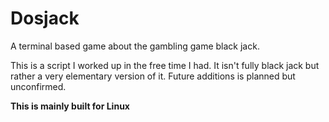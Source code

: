 # Dosjack
A terminal based game about the gambling game black jack.

This is a script I worked up in the free time I had. It isn't fully black jack but rather a very elementary version of it.
Future additions is planned but unconfirmed.

**This is mainly built for Linux** 
